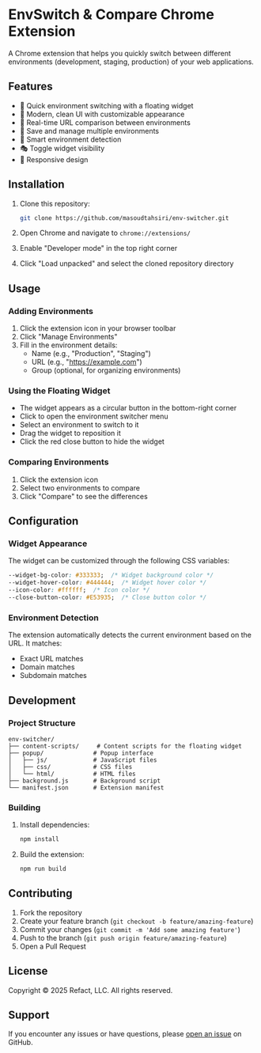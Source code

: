 # EnvSwitch & Compare Chrome Extension

A Chrome extension that helps you quickly switch between different environments (development, staging, production) of your web applications.

## Features

- 🚀 Quick environment switching with a floating widget
- 🎨 Modern, clean UI with customizable appearance
- 🔄 Real-time URL comparison between environments
- 📌 Save and manage multiple environments
- 🎯 Smart environment detection
- 🎭 Toggle widget visibility
- 📱 Responsive design

## Installation

1. Clone this repository:
   ```bash
   git clone https://github.com/masoudtahsiri/env-switcher.git
   ```

2. Open Chrome and navigate to `chrome://extensions/`

3. Enable "Developer mode" in the top right corner

4. Click "Load unpacked" and select the cloned repository directory

## Usage

### Adding Environments

1. Click the extension icon in your browser toolbar
2. Click "Manage Environments"
3. Fill in the environment details:
   - Name (e.g., "Production", "Staging")
   - URL (e.g., "https://example.com")
   - Group (optional, for organizing environments)

### Using the Floating Widget

- The widget appears as a circular button in the bottom-right corner
- Click to open the environment switcher menu
- Select an environment to switch to it
- Drag the widget to reposition it
- Click the red close button to hide the widget

### Comparing Environments

1. Click the extension icon
2. Select two environments to compare
3. Click "Compare" to see the differences

## Configuration

### Widget Appearance

The widget can be customized through the following CSS variables:

```css
--widget-bg-color: #333333;  /* Widget background color */
--widget-hover-color: #444444;  /* Widget hover color */
--icon-color: #ffffff;  /* Icon color */
--close-button-color: #E53935;  /* Close button color */
```

### Environment Detection

The extension automatically detects the current environment based on the URL. It matches:
- Exact URL matches
- Domain matches
- Subdomain matches

## Development

### Project Structure

```
env-switcher/
├── content-scripts/     # Content scripts for the floating widget
├── popup/              # Popup interface
│   ├── js/             # JavaScript files
│   ├── css/            # CSS files
│   └── html/           # HTML files
├── background.js       # Background script
└── manifest.json       # Extension manifest
```

### Building

1. Install dependencies:
   ```bash
   npm install
   ```

2. Build the extension:
   ```bash
   npm run build
   ```

## Contributing

1. Fork the repository
2. Create your feature branch (`git checkout -b feature/amazing-feature`)
3. Commit your changes (`git commit -m 'Add some amazing feature'`)
4. Push to the branch (`git push origin feature/amazing-feature`)
5. Open a Pull Request

## License

Copyright © 2025 Refact, LLC. All rights reserved.

## Support

If you encounter any issues or have questions, please [open an issue](https://github.com/masoudtahsiri/env-switcher/issues) on GitHub. 